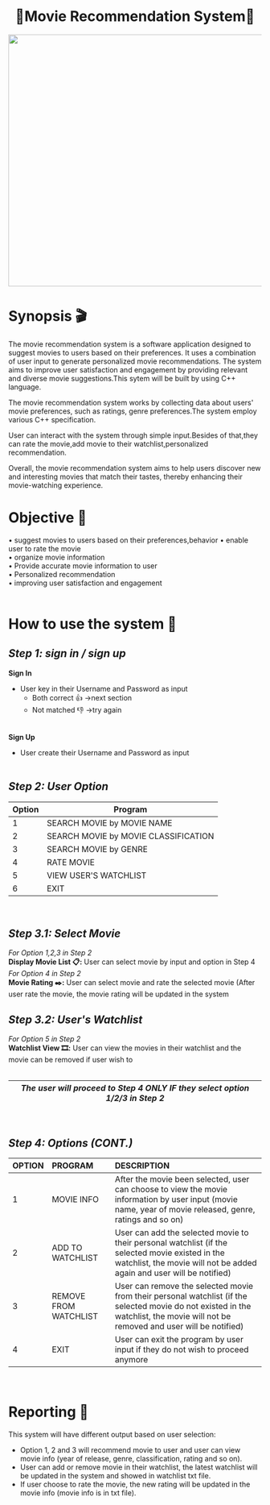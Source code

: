 <h1 align="center"> 🎥Movie Recommendation System🎥 </h1>
<image src = "image/MOVIE.jpg" width="2000" height="500">
  
# Synopsis :clapper:
The movie recommendation system is a software application designed to suggest movies to users based on their preferences. It uses a combination of user input to generate personalized movie recommendations. The system aims to improve user satisfaction and engagement by providing relevant and diverse movie suggestions.This sytem will be built by using C++ language.

The movie recommendation system works by collecting data about users' movie preferences, such as ratings, genre preferences.The system employ various C++ specification.

User can interact with the system through simple input.Besides of that,they can rate the movie,add movie to their watchlist,personalized recommendation.

Overall, the movie recommendation system aims to help users discover new and interesting movies that match their tastes, thereby enhancing their movie-watching experience.

# Objective :dart:
• suggest movies to users based on their preferences,behavior
• enable user to rate the movie <br>
• organize movie information<br>
• Provide accurate movie information to user<br>
• Personalized recommendation<br>
• improving user satisfaction and engagement<br> <br>

# How to use the system :book:
## ***Step 1: sign in / sign up*** <br>
**Sign In**
  - User key in their Username and Password as input <br>
    * Both correct :+1: ->next section <br>
    * Not matched :-1: ->try again <br> <br>

**Sign Up**
  - User create their Username and Password as input <br> <br>


## ***Step 2: User Option***
|Option|Program|
|---|---|
|1|SEARCH MOVIE by MOVIE NAME|
|2|SEARCH MOVIE by MOVIE CLASSIFICATION|
|3|SEARCH MOVIE by GENRE|
|4|RATE MOVIE|
|5|VIEW USER'S WATCHLIST|
|6|EXIT|
<br>

## ***Step 3.1: Select Movie***
*For Option 1,2,3 in Step 2* <br>
**Display Movie List :clipboard::** User can select movie by input and option in Step 4 <br>
*For Option 4 in Step 2* <br>
**Movie Rating :black_nib::** User can select movie and rate the selected movie (After user rate the movie, the movie rating will be updated in the system <br>
## ***Step 3.2: User's Watchlist***
*For Option 5 in Step 2* <br>
**Watchlist View 🎞️:** User can view the movies in their watchlist and the movie can be removed if user wish to
<br> <br>

|*The user will proceed to Step 4 **ONLY IF** they select option 1/2/3 in Step 2*|
|---|
<br>

## ***Step 4: Options (CONT.)***
|OPTION|PROGRAM|DESCRIPTION|
|---|:---|:---|
|1|MOVIE INFO|After the movie been selected, user can choose to view the movie information by user input (movie name, year of movie released, genre, ratings and so on)|
|2|ADD TO WATCHLIST|User can add the selected movie to their personal watchlist (if the selected movie existed in the watchlist, the movie will not be added again and user will be notified)|
|3|REMOVE FROM WATCHLIST|User can remove the selected movie from their personal watchlist (if the selected movie do not existed in the watchlist, the movie will not be removed and user will be notified)|
|4|EXIT|User can exit the program by user input if they do not wish to proceed anymore|
<br>

# Reporting :bookmark_tabs:
This system will have different output based on user selection:
* Option 1, 2 and 3 will recommend movie to user and user can view movie info (year of release, genre, classification, rating and so on).
* User can add or remove movie in their watchlist, the latest watchlist will be updated in the system and showed in watchlist txt file.
* If user choose to rate the movie, the new rating will be updated in the movie info (movie info is in txt file).
